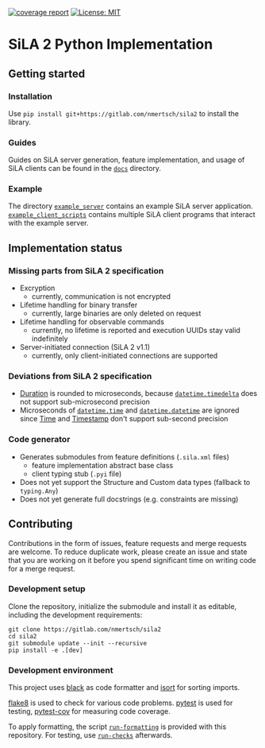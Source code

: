 [![coverage report](https://gitlab.com/nmertsch/sila2/badges/master/coverage.svg)](https://gitlab.com/nmertsch/sila2/)
[![License: MIT](https://img.shields.io/badge/License-MIT-blue.svg)](https://opensource.org/licenses/MIT)

# SiLA 2 Python Implementation

## Getting started
### Installation
Use `pip install git+https://gitlab.com/nmertsch/sila2` to install the library.

### Guides
Guides on SiLA server generation, feature implementation, and usage of SiLA clients can be found in the [`docs`](./docs/) directory.

### Example
The directory [`example_server`](./example_server/) contains an example SiLA server application. [`example_client_scripts`](./example_client_scripts/) contains multiple SiLA client programs that interact with the example server.

## Implementation status
### Missing parts from SiLA 2 specification
- Excryption
  - currently, communication is not encrypted
- Lifetime handling for binary transfer
  - currently, large binaries are only deleted on request
- Lifetime handling for observable commands
  - currently, no lifetime is reported and execution UUIDs stay valid indefinitely
- Server-initiated connection (SiLA 2 v1.1)
  - currently, only client-initiated connections are supported

### Deviations from SiLA 2 specification
- [Duration](https://gitlab.com/SiLA2/sila_base/-/blob/master/protobuf/SiLAFramework.proto#L67) is rounded to microseconds, because [`datetime.timedelta`](https://docs.python.org/3.9/library/datetime.html#datetime.timedelta) does not support sub-microsecond precision
- Microseconds of [`datetime.time`](https://docs.python.org/3.9/library/datetime.html#datetime.time) and [`datetime.datetime`](https://docs.python.org/3.9/library/datetime.html#datetime.datetime) are ignored since [Time](https://gitlab.com/SiLA2/sila_base/-/blob/master/protobuf/SiLAFramework.proto#L38) and [Timestamp](https://gitlab.com/SiLA2/sila_base/-/blob/master/protobuf/SiLAFramework.proto#L45) don't support sub-second precision 

### Code generator
- Generates submodules from feature definitions (`.sila.xml` files)
  - feature implementation abstract base class
  - client typing stub (`.pyi` file)
- Does not yet support the Structure and Custom data types (fallback to `typing.Any`)
- Does not yet generate full docstrings (e.g. constraints are missing)

## Contributing
Contributions in the form of issues, feature requests and merge requests are welcome. To reduce duplicate work, please create an issue and state that you are working on it before you spend significant time on writing code for a merge request.

###  Development setup
Clone the repository, initialize the submodule and install it as editable, including the development requirements:
```shell
git clone https://gitlab.com/nmertsch/sila2
cd sila2
git submodule update --init --recursive
pip install -e .[dev]
```

### Development environment
This project uses [black](https://black.readthedocs.io/) as code formatter and [isort](https://pycqa.github.io/isort/) for sorting imports.

[flake8](https://flake8.pycqa.org/) is used to check for various code problems.
[pytest](https://docs.pytest.org/) is used for testing, [pytest-cov](https://github.com/pytest-dev/pytest-cov) for measuring code coverage.

To apply formatting, the script [`run-formatting`](./run-formatting) is provided with this repository.
For testing, use [`run-checks`](./run-checks) afterwards.

